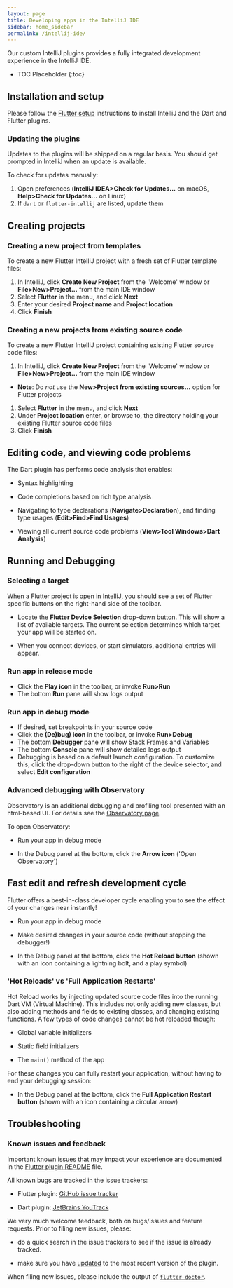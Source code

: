 ```yaml
---
layout: page
title: Developing apps in the IntelliJ IDE
sidebar: home_sidebar
permalink: /intellij-ide/
---
```


Our custom IntelliJ plugins provides a fully integrated development experience
in the IntelliJ IDE.

* TOC Placeholder
{:toc}

## Installation and setup

Please follow the [Flutter setup](/setup/) instructions to install IntelliJ and
the Dart and Flutter plugins.

### Updating the plugins<a name="updating"/>

Updates to the plugins will be shipped on a regular basis. You should get
prompted in IntelliJ when an update is available.

To check for updates manually:

1. Open preferences (**IntelliJ IDEA>Check for Updates...** on macOS, **Help>Check for Updates...** on Linux)
1. If `dart` or `flutter-intellij` are listed, update them

## Creating projects

### Creating a new project from templates

To create a new Flutter IntelliJ project with a fresh set of Flutter template
files:

1. In IntelliJ, click **Create New Project** from the 'Welcome' window or
**File>New>Project...** from the main IDE window
1. Select **Flutter** in the menu, and click **Next**
1. Enter your desired **Project name** and **Project location**
1. Click **Finish**

### Creating a new projects from existing source code

To create a new Flutter IntelliJ project containing existing Flutter source code
files:

1. In IntelliJ, click **Create New Project** from the 'Welcome' window or
**File>New>Project...** from the main IDE window
  - **Note**: Do *not* use the **New>Project from existing sources...** option for Flutter projects
1. Select **Flutter** in the menu, and click **Next**
1. Under **Project location** enter, or browse to, the directory holding your existing Flutter source code files
1. Click **Finish**

## Editing code, and viewing code problems

The Dart plugin has performs code analysis that enables:

* Syntax highlighting

* Code completions based on rich type analysis

* Navigating to type declarations (**Navigate>Declaration**), and finding type
 usages (**Edit>Find>Find Usages**)

* Viewing all current source code problems (**View>Tool Windows>Dart Analysis**)

## Running and Debugging

### Selecting a target

When a Flutter project is open in IntelliJ, you should see a set of Flutter
specific buttons on the right-hand side of the toolbar.

* Locate the **Flutter Device Selection** drop-down button. This will show a
 list of available targets. The current selection determines which target your
 app will be started on.

* When you connect devices, or start simulators, additional entries will appear.

### Run app in release mode

* Click the **Play icon** in the toolbar, or invoke **Run>Run**
* The bottom **Run** pane will show logs output

### Run app in debug mode

* If desired, set breakpoints in your source code
* Click the **(De)bug) icon** in the toolbar, or invoke **Run>Debug**
* The bottom **Debugger** pane will show Stack Frames and Variables
* The bottom **Console** pane will show detailed logs output
* Debugging is based on a default launch configuration. To customize this, click
 the drop-down button to the right of the device selector, and select **Edit configuration**

### Advanced debugging with Observatory

Observatory is an additional debugging and profiling tool presented with an
html-based UI. For details see the [Observatory page](https://dart-lang.github.io/observatory/).

To open Observatory:

* Run your app in debug mode

* In the Debug panel at the bottom, click the **Arrow icon** ('Open Observatory')

## Fast edit and refresh development cycle

Flutter offers a best-in-class developer cycle enabling you to see the effect of
your changes near instantly!

* Run your app in debug mode

* Make desired changes in your source code (without stopping the debugger!)

* In the Debug panel at the bottom, click the **Hot Reload button** (shown with
 an icon containing a lightning bolt, and a play symbol)

### 'Hot Reloads' vs 'Full Application Restarts'

Hot Reload works by injecting updated source code files into the running Dart VM
(Virtual Machine). This includes not only adding new classes, but also adding
methods and fields to existing classes, and changing existing functions. A few
types of code changes cannot be hot reloaded though:

* Global variable initializers

* Static field initializers

* The `main()` method of the app

For these changes you can fully restart your application, without having to end
your debugging session:

* In the Debug panel at the bottom, click the **Full Application Restart button**
(shown with an icon containing a circular arrow)

## Troubleshooting

### Known issues and feedback

Important known issues that may impact your experience are documented in the
[Flutter plugin
README](https://github.com/flutter/flutter-intellij/blob/master/README.md) file.

All known bugs are tracked in the issue trackers:

  * Flutter plugin: [GitHub issue
   tracker](https://github.com/flutter/flutter-intellij/issues)

  * Dart plugin: [JetBrains
   YouTrack](https://youtrack.jetbrains.com/issues?q=%23dart%20%23Unresolved)

We very much welcome feedback, both on bugs/issues and feature requests. Prior
to filing new issues, please:

  * do a quick search in the issue trackers to see if the issue is already
   tracked.

  * make sure you have [updated](#updating) to the most recent version of the
   plugin.

When filing new issues, please include the output of [`flutter
doctor`](https://flutter.io/bug-reports/#provide-some-flutter-diagnostics).
